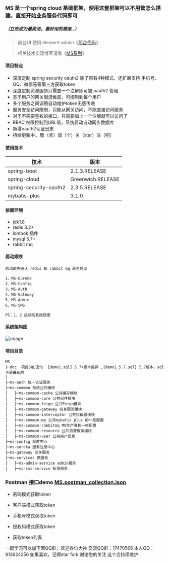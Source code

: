 ### MS 是一个spring cloud 基础框架，使用这套框架可以不用管怎么搭建，直接开始业务服务代码即可
##### （立志成为最简洁，最好用的框架..）

>  前台UI 使用 element-admin《[前台代码](https://github.com/yzcheng90/ms-ui)》

> 相关技术实现博客请看《[MS系列](https://blog.csdn.net/qq_15273441/article/category/9183057)》

#### 项目特点

- 深度定制 spring security oauth2 除了原有4种模式，还扩展支持 手机号、QQ、微信等等第三方获取token
- 深度定制资源服务只需要一个注解即可被 oauth2 管理
- 基于用户的网关限流维度，可控制到每个用户
- 多个服务之间调用自动维护token无感传递
- 服务安全访问限制，只能从网关访问，不能直接访问服务 
- 对于不需要鉴权的接口，只需要加上一个注解就可以访问了
- RBAC 权限控制到URL级，系统启动自动同步数据库
- 新增oauth2认证日志
- 持续更新中...	敬（点）请（个）关（star）注（吧）

#### 使用技术

|  技术   |   版本   |
| ---- | ---- |
|   spring-boot   |   2.1.3.RELEASE   |
|   spring-cloud   |   Greenwich.RELEASE   |
|   spring-security-oauth2   |   2.3.5.RELEASE   |
|   mybatis-plus   |   3.1.0   |


#### 依赖环境

- jdk1.8
- redis 3.2+
- lombok 插件
- mysql 5.7+
- rabbit mq

####  启动顺序

    启动前先确认 redis 和 rabbit mq 是否启动
    
    1、MS-Eureka
    2、MS-Config
    3、MS-Auth
    4、MS-Gateway
    5、MS-Admin
    6、MS-SMS
    
    PS：1、2 启动后其他随便


#### 系统架构图
![image](https://github.com/yzcheng90/MS/blob/master/doc/architecture_pic.png)

#### 项目目录
```
MS
├─doc  项目SQL语句  [demo1.sql] 5.7+版本推荐 ,[demo1_5.7.sql] 5.7版本，sql不是最新的
│
├─ms-auth 统一认证服务
├─ms-common 系统公共模块
│   ├─ms-common-cache 公共缓存模块
│   ├─ms-common-core 公共组件模块
│   ├─ms-common-feign 公共Feign模块
│   ├─ms-common-gateway 网关限流模块
│   ├─ms-common-interceptor 公共拦截器模块
│   ├─ms-common-mp 公共mybatis plus 的一些配置
│   ├─ms-common-rabbitmq MQ生产者和一些配置
│   ├─ms-common-resource 公共资源服务模块
│   ├─ms-common-user 公共用户信息
├─ms-config 配置中心
├─ms-eureka 服务注册中心
├─ms-gateway 网关服务
├─ms-services 微服务
│   ├─ms-admin-service admin服务
│   ├─ms-sms-service 短信服务

```

### Postman 接口demo [MS.postman_collection.json](https://github.com/yzcheng90/ms/blob/master/MS.postman_collection.json)

- 密码模式获取token

- 客户端模式获取token
- 手机号模式获取token
- 授权码模式获取token
- 获取token列表



一起学习可以加下面QQ群，欢迎各位大神
交流QQ群：17470566
本人QQ：913624256
如果喜欢，记得star fork 谢谢您的关注 这个会持续维护	